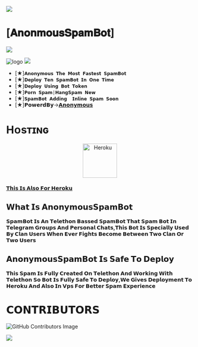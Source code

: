 <img src="https://user-images.githubusercontent.com/73097560/115834477-dbab4500-a447-11eb-908a-139a6edaec5c.gif"></a>
# [𝐀𝐧𝐨𝐧𝐦𝐨𝐮𝐬𝐒𝐩𝐚𝐦𝐁𝐨𝐭]

  <img src="https://readme-typing-svg.herokuapp.com?color=F77247&width=420&lines=𝙰+𝚃𝚎𝚕𝚎𝚐𝚛𝚊𝚖+Anonymous+𝚂𝚙𝚊𝚖+𝙱𝚘𝚝+𝙾𝚙𝚎𝚗+𝚂𝚘𝚞𝚛𝚌𝚎;𝚠𝚛𝚒𝚝𝚝𝚎𝚗+𝙸𝚗+Telethon%E2%9D%A4%EF%B8%8F">
</p> 

![logo](https://te.legra.ph/file/983194c848b1d97a3b814.jpg)
<img src="https://user-images.githubusercontent.com/73097560/115834477-dbab4500-a447-11eb-908a-139a6edaec5c.gif"></a>

- [★]`𝗔𝗻𝗼𝗻𝘆𝗺𝗼𝘂𝘀 𝗧𝗵𝗲 𝗠𝗼𝘀𝘁 𝗙𝗮𝘀𝘁𝗲𝘀𝘁 𝗦𝗽𝗮𝗺𝗕𝗼𝘁`
- [★]`𝗗𝗲𝗽𝗹𝗼𝘆 𝗧𝗲𝗻 𝗦𝗽𝗮𝗺𝗕𝗼𝘁 𝗜𝗻 𝗢𝗻𝗲 𝗧𝗶𝗺𝗲`
- [★]`𝗗𝗲𝗽𝗹𝗼𝘆 𝗨𝘀𝗶𝗻𝗴 𝗕𝗼𝘁 𝗧𝗼𝗸𝗲𝗻`
- [★]`𝗣𝗼𝗿𝗻 𝗦𝗽𝗮𝗺|𝗛𝗮𝗻𝗴𝗦𝗽𝗮𝗺 𝗡𝗲𝘄`
- [★]`𝗦𝗽𝗮𝗺𝗕𝗼𝘁 𝗔𝗱𝗱𝗶𝗻𝗴  𝗜𝗻𝗹𝗶𝗻𝗲 𝗦𝗽𝗮𝗺 𝗦𝗼𝗼𝗻`
- [★]𝗣𝗼𝘄𝗲𝗿𝗱𝗕𝘆→[𝗔𝗻𝗼𝗻𝘆𝗺𝗼𝘂𝘀](https://t.me//AnonymousBoyxD)
# Hᴏsᴛɪɴɢ

<p align="center"><a href="https://heroku.com/deploy?template=https://github.com/KingXdOp/BOTDEPLOY"><img align="center" alt="Heroku" width="92px" src="https://www.nicepng.com/png/full/223-2233246_heroku-logo-salesforce-heroku.png"></p>


#### [𝗧𝗵𝗶𝘀 𝗜𝘀 𝗔𝗹𝘀𝗼 𝗙𝗼𝗿 𝗛𝗲𝗿𝗼𝗸𝘂](https://heroku.com/deploy?template=https://github.com/KingXdOp/BOTDEPLOY) 

## 𝗪𝗵𝗮𝘁 𝗜𝘀 𝗔𝗻𝗼𝗻𝘆𝗺𝗼𝘂𝘀𝗦𝗽𝗮𝗺𝗕𝗼𝘁

<b>𝗦𝗽𝗮𝗺𝗕𝗼𝘁 𝗜𝘀 𝗔𝗻 𝗧𝗲𝗹𝗲𝘁𝗵𝗼𝗻 𝗕𝗮𝘀𝘀𝗲𝗱 𝗦𝗽𝗮𝗺𝗕𝗼𝘁 𝗧𝗵𝗮𝘁 𝗦𝗽𝗮𝗺 𝗕𝗼𝘁 𝗜𝗻 𝗧𝗲𝗹𝗲𝗴𝗿𝗮𝗺 𝗚𝗿𝗼𝘂𝗽𝘀 𝗔𝗻𝗱 𝗣𝗲𝗿𝘀𝗼𝗻𝗮𝗹 𝗖𝗵𝗮𝘁𝘀,𝗧𝗵𝗶𝘀 𝗕𝗼𝘁 𝗜𝘀 𝗦𝗽𝗲𝗰𝗶𝗮𝗹𝗹𝘆 𝗨𝘀𝗲𝗱 𝗕𝘆 𝗖𝗹𝗮𝗻 𝗨𝘀𝗲𝗿𝘀 𝗪𝗵𝗲𝗻 𝗘𝘃𝗲𝗿 𝗙𝗶𝗴𝗵𝘁𝘀 𝗕𝗲𝗰𝗼𝗺𝗲 𝗕𝗲𝘁𝘄𝗲𝗲𝗻 𝗧𝘄𝗼 𝗖𝗹𝗮𝗻 𝗢𝗿 𝗧𝘄𝗼 𝗨𝘀𝗲𝗿𝘀</b>

## 𝗔𝗻𝗼𝗻𝘆𝗺𝗼𝘂𝘀𝗦𝗽𝗮𝗺𝗕𝗼𝘁 𝗜𝘀 𝗦𝗮𝗳𝗲 𝗧𝗼 𝗗𝗲𝗽𝗹𝗼𝘆

<b>𝗧𝗵𝗶𝘀 𝗦𝗽𝗮𝗺 𝗜𝘀 𝗙𝘂𝗹𝗹𝘆 𝗖𝗿𝗲𝗮𝘁𝗲𝗱 𝗢𝗻 𝗧𝗲𝗹𝗲𝘁𝗵𝗼𝗻 𝗔𝗻𝗱 𝗪𝗼𝗿𝗸𝗶𝗻𝗴 𝗪𝗶𝘁𝗵 𝗧𝗲𝗹𝗲𝘁𝗵𝗼𝗻 𝗦𝗼 𝗕𝗼𝘁 𝗜𝘀 𝗙𝘂𝗹𝗹𝘆 𝗦𝗮𝗳𝗲 𝗧𝗼 𝗗𝗲𝗽𝗹𝗼𝘆,𝗪𝗲 𝗚𝗶𝘃𝗲𝘀 𝗗𝗲𝗽𝗹𝗼𝘆𝗺𝗲𝗻𝘁 𝗧𝗼 𝗛𝗲𝗿𝗼𝗸𝘂 𝗔𝗻𝗱 𝗔𝗹𝘀𝗼 𝗜𝗻 𝗩𝗽𝘀 𝗙𝗼𝗿 𝗕𝗲𝘁𝘁𝗲𝗿 𝗦𝗽𝗮𝗺 𝗘𝘅𝗽𝗲𝗿𝗶𝗲𝗻𝗰𝗲</b>

# 𝗖𝗢𝗡𝗧𝗥𝗜𝗕𝗨𝗧𝗢𝗥𝗦

![GitHub Contributors Image](https://contrib.rocks/image?repo=DOMINATOR-XD/DollXSpamBot)

<a href="https://www.youtube.com/watch?v=dQw4w9WgXcQ"><img src="https://user-images.githubusercontent.com/73097560/115834477-dbab4500-a447-11eb-908a-139a6edaec5c.gif"></a>
